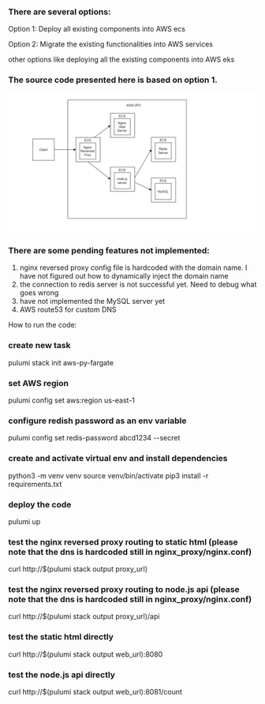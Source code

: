 ### There are several options:

Option 1: Deploy all existing components into AWS ecs

Option 2: Migrate the existing functionalities into AWS services

other options like deploying all the existing components into AWS eks

### The source code presented here is based on option 1.

![](/drawio/Option_1.png)

### There are some pending features not implemented:

1) nginx reversed proxy config file is hardcoded with the domain name. I have not figured out how to dynamically inject the domain name
2) the connection to redis server is not successful yet. Need to debug what goes wrong
3) have not implemented the MySQL server yet
4) AWS route53 for custom DNS

How to run the code:

### create new task

pulumi stack init aws-py-fargate

### set AWS region

pulumi config set aws:region us-east-1

### configure redish password as an env variable

pulumi config set redis-password abcd1234 --secret

### create and activate virtual env and install dependencies

python3 -m venv venv
source venv/bin/activate
pip3 install -r requirements.txt

### deploy the code

pulumi up

### test the nginx reversed proxy routing to static html (please note that the dns is hardcoded still in nginx_proxy/nginx.conf)

curl http://$(pulumi stack output proxy_url)

### test the nginx reversed proxy routing to node.js api (please note that the dns is hardcoded still in nginx_proxy/nginx.conf)

curl http://$(pulumi stack output proxy_url)/api

### test the static html directly

curl http://$(pulumi stack output web_url):8080

### test the node.js api directly

curl http://$(pulumi stack output web_url):8081/count
